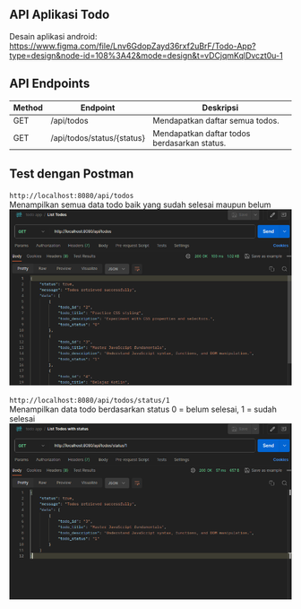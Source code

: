 ## API Aplikasi Todo

Desain aplikasi android:
https://www.figma.com/file/Lnv6GdopZayd36rxf2uBrF/Todo-App?type=design&node-id=108%3A42&mode=design&t=vDCjqmKqlDvczt0u-1

## API Endpoints

| Method | Endpoint                   | Deskripsi                                    |
| ------ | -------------------------- | -------------------------------------------- |
| GET    | /api/todos                 | Mendapatkan daftar semua todos.              |
| GET    | /api/todos/status/{status} | Mendapatkan daftar todos berdasarkan status. |

## Test dengan Postman

`http://localhost:8080/api/todos`<br/>
Menampilkan semua data todo baik yang sudah selesai maupun belum
![list-todos](dokumentasi/list-todos.png)

`http://localhost:8080/api/todos/status/1`<br/>
Menampilkan data todo berdasarkan status 0 = belum selesai, 1 = sudah selesai
![list-todos](dokumentasi/list-todos-with-status.png)
